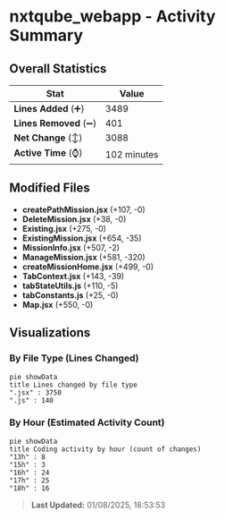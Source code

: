# nxtqube_webapp - Activity Summary 

## Overall Statistics

| Stat                   | Value                                                             |
| ---------------------- | ----------------------------------------------------------------- |
| **Lines Added** (➕)   | 3489                                          |
| **Lines Removed** (➖) | 401                                        |
| **Net Change** (↕)    | 3088                |
| **Active Time** (⌚)   | 102 minutes |


## Modified Files
- **createPathMission.jsx** (+107, -0)
- **DeleteMission.jsx** (+38, -0)
- **Existing.jsx** (+275, -0)
- **ExistingMission.jsx** (+654, -35)
- **MissionInfo.jsx** (+507, -2)
- **ManageMission.jsx** (+581, -320)
- **createMissionHome.jsx** (+499, -0)
- **TabContext.jsx** (+143, -39)
- **tabStateUtils.js** (+110, -5)
- **tabConstants.js** (+25, -0)
- **Map.jsx** (+550, -0)

## Visualizations

### By File Type (Lines Changed)

```mermaid
pie showData
title Lines changed by file type
".jsx" : 3750
".js" : 140
```

### By Hour (Estimated Activity Count)

```mermaid
pie showData
title Coding activity by hour (count of changes)
"13h" : 8
"15h" : 3
"16h" : 24
"17h" : 25
"18h" : 16
```


> **Last Updated:** 01/08/2025, 18:53:53